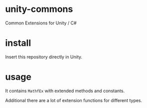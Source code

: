 # unity-commons
Common Extensions for Unity / C#

# install
Insert this repository directly in Unity.

# usage
It contains `MathfEx` with extended methods and constants.

Additional there are a lot of extension functions for different types.
